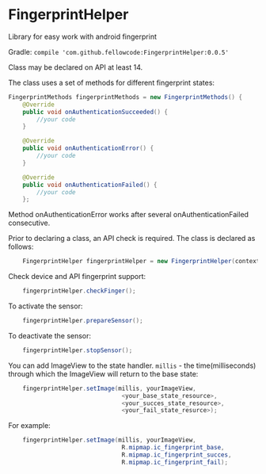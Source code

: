 # FingerprintHelper
Library for easy work with android fingerprint


Gradle:
`compile 'com.github.fellowcode:FingerprintHelper:0.0.5'`

Class may be declared on API at least 14.

The class uses a set of methods for different fingerprint states:

```java
FingerprintMethods fingerprintMethods = new FingerprintMethods() {
	@Override
	public void onAuthenticationSucceeded() {
		//your code
	}

	@Override
	public void onAuthenticationError() {
		//your code
	}

	@Override
	public void onAuthenticationFailed() {
		//your code
	};
```

Method onAuthenticationError works after several onAuthenticationFailed consecutive.


Prior to declaring a class, an API check is required. The class is declared as follows:
```java
	FingerprintHelper fingerprintHelper = new FingerprintHelper(context, fingerprintMethods);
```

Check device and API fingerprint support:
```java
	fingerprintHelper.checkFinger();
```

To activate the sensor:
```java
	fingerprintHelper.prepareSensor();
```

To deactivate the sensor:
```java
	fingerprintHelper.stopSensor();
```

You can add ImageView to the state handler. `millis` - the time(milliseconds) through which the ImageView will return to the base state:
```java
	fingerprintHelper.setImage(millis, yourImageView, 
								<your_base_state_resource>,
								<your_succes_state_resource>,
								<your_fail_state_resurce>);
```
For example:
```java
	fingerprintHelper.setImage(millis, yourImageView, 
								R.mipmap.ic_fingerprint_base,
								R.mipmap.ic_fingerprint_succes,
								R.mipmap.ic_fingerprint_fail);
```


